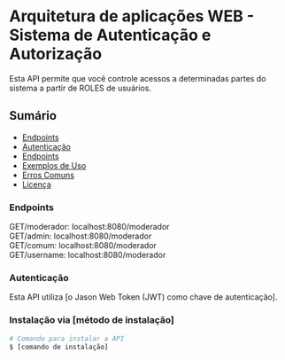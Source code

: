 # Arquitetura de aplicações WEB - Sistema de Autenticação e Autorização

Esta API permite que você controle acessos a determinadas partes do sistema a partir de ROLES de usuários.

## Sumário

- [Endpoints](#endpoints)
- [Autenticação](#autenticação)
- [Endpoints](#endpoints)
- [Exemplos de Uso](#exemplos-de-uso)
- [Erros Comuns](#erros-comuns)
- [Licença](#licença)

### Endpoints

GET/moderador: localhost:8080/moderador <br>
GET/admin: localhost:8080/moderador <br>
GET/comum: localhost:8080/moderador <br>
GET/username: localhost:8080/moderador <br>

### Autenticação

Esta API utiliza [o Jason Web Token (JWT) como chave de autenticação].

### Instalação via [método de instalação]

```sh
# Comando para instalar a API
$ [comando de instalação]
